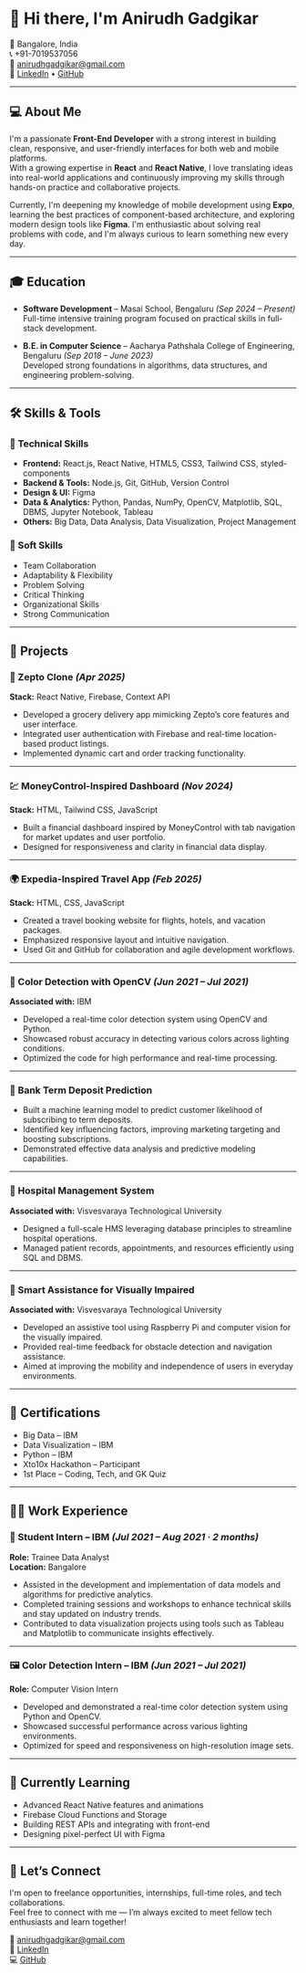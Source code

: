 # 👋 Hi there, I'm Anirudh Gadgikar

📍 Bangalore, India  
📞 +91-7019537056  
📧 anirudhgadgikar@gmail.com  
🔗 [LinkedIn](anirudh170320@gmail.com) • [GitHub](https://github.com/Ani170320)

---

## 💻 About Me

I'm a passionate **Front-End Developer** with a strong interest in building clean, responsive, and user-friendly interfaces for both web and mobile platforms.  
With a growing expertise in **React** and **React Native**, I love translating ideas into real-world applications and continuously improving my skills through hands-on practice and collaborative projects.

Currently, I'm deepening my knowledge of mobile development using **Expo**, learning the best practices of component-based architecture, and exploring modern design tools like **Figma**. I'm enthusiastic about solving real problems with code, and I'm always curious to learn something new every day.

---

## 🎓 Education

- **Software Development** – Masai School, Bengaluru *(Sep 2024 – Present)*  
  Full-time intensive training program focused on practical skills in full-stack development.

- **B.E. in Computer Science** – Aacharya Pathshala College of Engineering, Bengaluru *(Sep 2018 – June 2023)*  
  Developed strong foundations in algorithms, data structures, and engineering problem-solving.

---

## 🛠️ Skills & Tools

### 🔧 Technical Skills
- **Frontend:** React.js, React Native, HTML5, CSS3, Tailwind CSS, styled-components  
- **Backend & Tools:** Node.js, Git, GitHub, Version Control  
- **Design & UI:** Figma  
- **Data & Analytics:** Python, Pandas, NumPy, OpenCV, Matplotlib, SQL, DBMS, Jupyter Notebook, Tableau  
- **Others:** Big Data, Data Analysis, Data Visualization, Project Management

### 🤝 Soft Skills
- Team Collaboration  
- Adaptability & Flexibility  
- Problem Solving  
- Critical Thinking  
- Organizational Skills  
- Strong Communication

---

## 🚀 Projects

### 📱 Zepto Clone *(Apr 2025)*  
**Stack:** React Native, Firebase, Context API  
- Developed a grocery delivery app mimicking Zepto’s core features and user interface.  
- Integrated user authentication with Firebase and real-time location-based product listings.  
- Implemented dynamic cart and order tracking functionality.

---

### 💹 MoneyControl-Inspired Dashboard *(Nov 2024)*  
**Stack:** HTML, Tailwind CSS, JavaScript  
- Built a financial dashboard inspired by MoneyControl with tab navigation for market updates and user portfolio.  
- Designed for responsiveness and clarity in financial data display.

---

### 🌍 Expedia-Inspired Travel App *(Feb 2025)*  
**Stack:** HTML, CSS, JavaScript  
- Created a travel booking website for flights, hotels, and vacation packages.  
- Emphasized responsive layout and intuitive navigation.  
- Used Git and GitHub for collaboration and agile development workflows.

---

### 🎨 Color Detection with OpenCV *(Jun 2021 – Jul 2021)*  
**Associated with:** IBM  
- Developed a real-time color detection system using OpenCV and Python.  
- Showcased robust accuracy in detecting various colors across lighting conditions.  
- Optimized the code for high performance and real-time processing.  

---

### 🏦 Bank Term Deposit Prediction  
- Built a machine learning model to predict customer likelihood of subscribing to term deposits.  
- Identified key influencing factors, improving marketing targeting and boosting subscriptions.  
- Demonstrated effective data analysis and predictive modeling capabilities.

---

### 🏥 Hospital Management System  
**Associated with:** Visvesvaraya Technological University  
- Designed a full-scale HMS leveraging database principles to streamline hospital operations.  
- Managed patient records, appointments, and resources efficiently using SQL and DBMS.

---

### 🧭 Smart Assistance for Visually Impaired  
**Associated with:** Visvesvaraya Technological University  
- Developed an assistive tool using Raspberry Pi and computer vision for the visually impaired.  
- Provided real-time feedback for obstacle detection and navigation assistance.  
- Aimed at improving the mobility and independence of users in everyday environments.

---

## 📜 Certifications

- Big Data – IBM  
- Data Visualization – IBM  
- Python – IBM  
- Xto10x Hackathon – Participant  
- 1st Place – Coding, Tech, and GK Quiz

---

## 👨‍💻 Work Experience

### 🧪 Student Intern – IBM *(Jul 2021 – Aug 2021 · 2 months)*  
**Role:** Trainee Data Analyst  
**Location:** Bangalore  
- Assisted in the development and implementation of data models and algorithms for predictive analytics.  
- Completed training sessions and workshops to enhance technical skills and stay updated on industry trends.  
- Contributed to data visualization projects using tools such as Tableau and Matplotlib to communicate insights effectively.

---

### 🖼️ Color Detection Intern – IBM *(Jun 2021 – Jul 2021)*  
**Role:** Computer Vision Intern  
- Developed and demonstrated a real-time color detection system using Python and OpenCV.  
- Showcased successful performance across various lighting environments.  
- Optimized for speed and responsiveness on high-resolution image sets.

---

## 🌱 Currently Learning

- Advanced React Native features and animations  
- Firebase Cloud Functions and Storage  
- Building REST APIs and integrating with front-end  
- Designing pixel-perfect UI with Figma

---

## 🤝 Let’s Connect

I'm open to freelance opportunities, internships, full-time roles, and tech collaborations.  
Feel free to connect with me — I’m always excited to meet fellow tech enthusiasts and learn together!

📧 anirudhgadgikar@gmail.com  
🔗 [LinkedIn](https://www.linkedin.com/in/your-link)  
💻 [GitHub](https://github.com/your-username)
